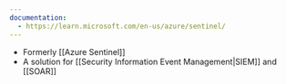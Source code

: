 ```yaml
---
documentation:
  - https://learn.microsoft.com/en-us/azure/sentinel/
---
```

- Formerly [[Azure Sentinel]]
- A solution for [[Security Information Event Management|SIEM]] and [[SOAR]]